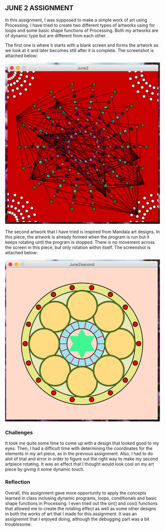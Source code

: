 ## JUNE 2 ASSIGNMENT

In this assignment, I was supposed to make a simple work of art using Processing. I have tried to create two different types of artworks using for loops and some basic shape functions of Processing. Both my artworks are of dynamic type but are different from each other.

The first one is where it starts with a blank screen and forms the artwork as we look at it and later becomes still after it is complete. The screenshot is attached below:

![](SSJune2.png)

The second artwork that I have tried is inspired from Mandala art designs. In this piece, the artwork is already formed when the program is run but it keeps rotating until the program is stopped. There is no movement across the screen in this piece, but only rotation within itself. The screenshot is attached below:

![](SSJune2Second.png)

### Challenges
It took me quite some time to come up with a design that looked good to my eyes. Then, I had a difficult time with determining the coordinates for the elements in my art piece, as in the previous assignment. Also, I had to do alot of trial and error in order to figure out the right way to make my second artpiece rotating. It was an effect that I thought would look cool on my art piece by giving it some dynamic touch.

### Reflection
Overall, this assignment gave more opportunity to apply the concepts learned in class inclusing dynamic programs, loops, conditionals and basic shape functions in Processing. I even tried out the sin() and cos() functions that allowed me to create the rotating effect as well as some other designs in both the works of art that I made for this assignment. It was an assignemnt that I enjoyed doing, although the debugging part was a bit troublesome. 
